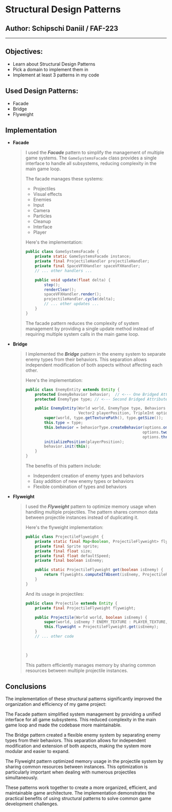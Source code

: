 # Structural Design Patterns


## Author: Schipschi Daniil / FAF-223

----

## Objectives:

* Learn about Structural Design Patterns
* Pick a domain to implement them in
* Implement at least 3 patterns in my code


## Used Design Patterns:

* Facade
* Bridge
* Flyweight


## Implementation

* **Facade**
  > I used the ___Facade___ pattern to simplify the management of multiple game systems. The `GameSystemsFacade` class provides a single interface to handle all subsystems, reducing complexity in the main game loop.
  >
  > The facade manages these systems:
  >
  > - Projectiles
  > - Visual effects
  > - Enemies
  > - Input
  > - Camera
  > - Particles
  > - Cleanup
  > - Interface
  > - Player
  >
  > Here's the implementation:
  > ```java
  > public class GameSystemsFacade {
  >     private static GameSystemsFacade instance;
  >     private final ProjectileHandler projectileHandler;
  >     private final SpaceVFXHandler spaceVFXHandler;
  >     // ... other handlers ...
  >
  >     public void update(float delta) {
  >         step();
  >         renderClear();
  >         spaceVFXHandler.render();
  >         projectileHandler.cycle(delta);
  >         // ... other updates ...
  >     }
  > }
  > ```
  > The facade pattern reduces the complexity of system management by providing a single update method instead of requiring multiple system calls in the main game loop.

* **Bridge**
  > I implemented the ___Bridge___ pattern in the enemy system to separate enemy types from their behaviors. This separation allows independent modification of both aspects without affecting each other.
  >
  > Here's the implementation:
  > ```java
  > public class EnemyEntity extends Entity {
  >     protected EnemyBehavior behavior;  // <--- One Bridged Attribute
  >     protected EnemyType type; // <--- Second Bridged Attribute
  >
  >     public EnemyEntity(World world, EnemyType type, Behaviors behaviorType, 
  >                        Vector2 playerPosition, TripleInt options) {
  >         super(world, type.getTexturePath(), type.getSize());
  >         this.type = type;
  >         this.behavior = behaviorType.createBehavior(options.one(), 
  >                                                    options.two(), 
  >                                                    options.thr());
  >         initializePosition(playerPosition);
  >         behavior.init(this);
  >     }
  > }
  > ```
  >
  > The benefits of this pattern include:
  > - Independent creation of enemy types and behaviors
  > - Easy addition of new enemy types or behaviors
  > - Flexible combination of types and behaviors

* **Flyweight**
  > I used the ___Flyweight___ pattern to optimize memory usage when handling multiple projectiles. The pattern shares common data between projectile instances instead of duplicating it.
  >
  > Here's the flyweight implementation:
  > ```java
  > public class ProjectileFlyweight {
  >     private static final Map<Boolean, ProjectileFlyweight> flyweights = new HashMap<>();
  >     private final Sprite sprite;
  >     private final float size;
  >     private final float defaultSpeed;
  >     private final boolean isEnemy;
  >
  >     public static ProjectileFlyweight get(boolean isEnemy) {
  >         return flyweights.computeIfAbsent(isEnemy, ProjectileFlyweight::new);
  >     }
  > }
  > ```
  >
  > And its usage in projectiles:
  > ```java
  > public class Projectile extends Entity {
  >     private final ProjectileFlyweight flyweight;
  >
  >     public Projectile(World world, boolean isEnemy) {
  >         super(world, isEnemy ? ENEMY_TEXTURE : PLAYER_TEXTURE, 5f);
  >         this.flyweight = ProjectileFlyweight.get(isEnemy);
  >     }
  >     // ... other code
  > 
  >     
  >     
  > }
  > ```
  >
  > This pattern efficiently manages memory by sharing common resources between multiple projectile instances.


## Conclusions

The implementation of these structural patterns significantly improved the organization and efficiency of my game project:

The Facade pattern simplified system management by providing a unified interface for all game subsystems. This reduced complexity in the main game loop and made the codebase more maintainable.

The Bridge pattern created a flexible enemy system by separating enemy types from their behaviors. This separation allows for independent modification and extension of both aspects, making the system more modular and easier to expand.

The Flyweight pattern optimized memory usage in the projectile system by sharing common resources between instances. This optimization is particularly important when dealing with numerous projectiles simultaneously.

These patterns work together to create a more organized, efficient, and maintainable game architecture. The implementation demonstrates the practical benefits of using structural patterns to solve common game development challenges.
